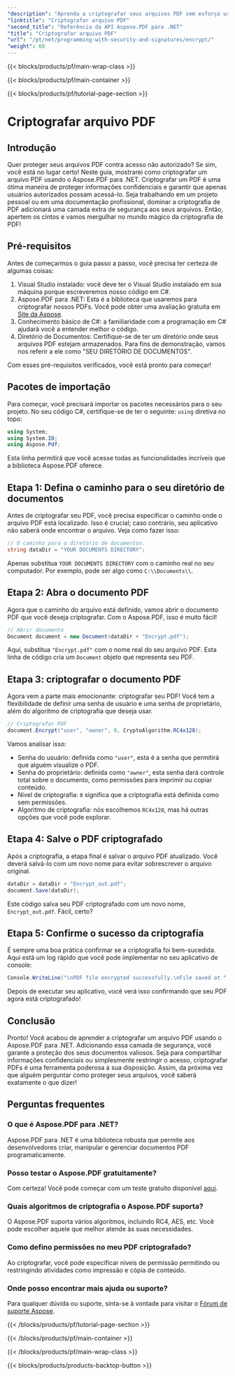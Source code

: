 ```yaml
---
"description": "Aprenda a criptografar seus arquivos PDF sem esforço usando o Aspose.PDF para .NET. Proteja informações confidenciais com nosso guia passo a passo."
"linktitle": "Criptografar arquivo PDF"
"second_title": "Referência da API Aspose.PDF para .NET"
"title": "Criptografar arquivo PDF"
"url": "/pt/net/programming-with-security-and-signatures/encrypt/"
"weight": 60
---
```


{{< blocks/products/pf/main-wrap-class >}}

{{< blocks/products/pf/main-container >}}

{{< blocks/products/pf/tutorial-page-section >}}

# Criptografar arquivo PDF

## Introdução

Quer proteger seus arquivos PDF contra acesso não autorizado? Se sim, você está no lugar certo! Neste guia, mostrarei como criptografar um arquivo PDF usando o Aspose.PDF para .NET. Criptografar um PDF é uma ótima maneira de proteger informações confidenciais e garantir que apenas usuários autorizados possam acessá-lo. Seja trabalhando em um projeto pessoal ou em uma documentação profissional, dominar a criptografia de PDF adicionará uma camada extra de segurança aos seus arquivos. Então, apertem os cintos e vamos mergulhar no mundo mágico da criptografia de PDF!

## Pré-requisitos

Antes de começarmos o guia passo a passo, você precisa ter certeza de algumas coisas:

1. Visual Studio instalado: você deve ter o Visual Studio instalado em sua máquina porque escreveremos nosso código em C#.
2. Aspose.PDF para .NET: Esta é a biblioteca que usaremos para criptografar nossos PDFs. Você pode obter uma avaliação gratuita em [Site da Aspose](https://releases.aspose.com/).
3. Conhecimento básico de C#: a familiaridade com a programação em C# ajudará você a entender melhor o código.
4. Diretório de Documentos: Certifique-se de ter um diretório onde seus arquivos PDF estejam armazenados. Para fins de demonstração, vamos nos referir a ele como "SEU DIRETÓRIO DE DOCUMENTOS".

Com esses pré-requisitos verificados, você está pronto para começar!

## Pacotes de importação

Para começar, você precisará importar os pacotes necessários para o seu projeto. No seu código C#, certifique-se de ter o seguinte: `using` diretiva no topo:

```csharp
using System;
using System.IO;
using Aspose.Pdf;
```

Esta linha permitirá que você acesse todas as funcionalidades incríveis que a biblioteca Aspose.PDF oferece.

## Etapa 1: Defina o caminho para o seu diretório de documentos

Antes de criptografar seu PDF, você precisa especificar o caminho onde o arquivo PDF está localizado. Isso é crucial; caso contrário, seu aplicativo não saberá onde encontrar o arquivo. Veja como fazer isso:

```csharp
// O caminho para o diretório de documentos.
string dataDir = "YOUR DOCUMENTS DIRECTORY";
```

Apenas substitua `YOUR DOCUMENTS DIRECTORY` com o caminho real no seu computador. Por exemplo, pode ser algo como `C:\\Documents\\`.

## Etapa 2: Abra o documento PDF

Agora que o caminho do arquivo está definido, vamos abrir o documento PDF que você deseja criptografar. Com o Aspose.PDF, isso é muito fácil!

```csharp
// Abrir documento
Document document = new Document(dataDir + "Encrypt.pdf");
```

Aqui, substitua `"Encrypt.pdf"` com o nome real do seu arquivo PDF. Esta linha de código cria um `Document` objeto que representa seu PDF.

## Etapa 3: criptografar o documento PDF

Agora vem a parte mais emocionante: criptografar seu PDF! Você tem a flexibilidade de definir uma senha de usuário e uma senha de proprietário, além do algoritmo de criptografia que deseja usar.

```csharp
// Criptografar PDF
document.Encrypt("user", "owner", 0, CryptoAlgorithm.RC4x128);
```

Vamos analisar isso:
- Senha do usuário: definida como `"user"`, esta é a senha que permitirá que alguém visualize o PDF.
- Senha do proprietário: definida como `"owner"`, esta senha dará controle total sobre o documento, como permissões para imprimir ou copiar conteúdo.
- Nível de criptografia: `0` significa que a criptografia está definida como sem permissões.
- Algoritmo de criptografia: nós escolhemos `RC4x128`, mas há outras opções que você pode explorar.

## Etapa 4: Salve o PDF criptografado

Após a criptografia, a etapa final é salvar o arquivo PDF atualizado. Você deverá salvá-lo com um novo nome para evitar sobrescrever o arquivo original.

```csharp
dataDir = dataDir + "Encrypt_out.pdf";
document.Save(dataDir);
```

Este código salva seu PDF criptografado com um novo nome, `Encrypt_out.pdf`. Fácil, certo?

## Etapa 5: Confirme o sucesso da criptografia

É sempre uma boa prática confirmar se a criptografia foi bem-sucedida. Aqui está um log rápido que você pode implementar no seu aplicativo de console:

```csharp
Console.WriteLine("\nPDF file encrypted successfully.\nFile saved at " + dataDir);
```

Depois de executar seu aplicativo, você verá isso confirmando que seu PDF agora está criptografado!

## Conclusão

Pronto! Você acabou de aprender a criptografar um arquivo PDF usando o Aspose.PDF para .NET. Adicionando essa camada de segurança, você garante a proteção dos seus documentos valiosos. Seja para compartilhar informações confidenciais ou simplesmente restringir o acesso, criptografar PDFs é uma ferramenta poderosa à sua disposição. Assim, da próxima vez que alguém perguntar como proteger seus arquivos, você saberá exatamente o que dizer!

## Perguntas frequentes

### O que é Aspose.PDF para .NET?
Aspose.PDF para .NET é uma biblioteca robusta que permite aos desenvolvedores criar, manipular e gerenciar documentos PDF programaticamente.

### Posso testar o Aspose.PDF gratuitamente?
Com certeza! Você pode começar com um teste gratuito disponível [aqui](https://releases.aspose.com/).

### Quais algoritmos de criptografia o Aspose.PDF suporta?
O Aspose.PDF suporta vários algoritmos, incluindo RC4, AES, etc. Você pode escolher aquele que melhor atende às suas necessidades.

### Como defino permissões no meu PDF criptografado?
Ao criptografar, você pode especificar níveis de permissão permitindo ou restringindo atividades como impressão e cópia de conteúdo.

### Onde posso encontrar mais ajuda ou suporte?
Para qualquer dúvida ou suporte, sinta-se à vontade para visitar o [Fórum de suporte Aspose](https://forum.aspose.com/c/pdf/10).

{{< /blocks/products/pf/tutorial-page-section >}}

{{< /blocks/products/pf/main-container >}}

{{< /blocks/products/pf/main-wrap-class >}}

{{< blocks/products/products-backtop-button >}}